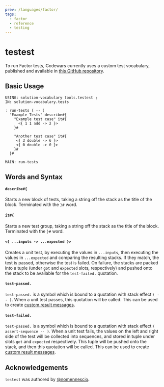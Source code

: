 ```yaml
---
prev: /languages/factor/
tags:
  - factor
  - reference
  - testing
---
```


# testest

To run Factor tests, Codewars currently uses a custom test vocabulary, published and available in [this GitHub repository][test-framework-repo].

## Basic Usage

```factor
USING: solution-vocabulary tools.testest ;
IN: solution-vocabulary.tests

: run-tests ( -- )
  "Example Tests" describe#{
    "Example test case" it#{
      <{ 1 1 add -> 2 }>
    }#

    "Another test case" it#{
     <{ 3 double -> 6 }>
     <{ 0 double -> 0 }>
    }#
  }#

MAIN: run-tests
```

## Words and Syntax

#### `describe#{`

  Starts a new block of tests, taking a string off the stack as the title of the block. Terminated with the `}#` word.

#### `it#{`

  Starts a new test group, taking a string off the stack as the title of the block. Terminated with the `}#` word.

#### `<{ ...inputs -> ...expected }>`

  Creates a unit test, by executing the values in `...inputs`, then executing the values in `...expected` and comparing the resulting stacks. If they match, the test is passed, otherwise the test is failed. On failure, the stacks are packed into a tuple (under `got` and `expected` slots, respectively) and pushed onto the stack to be available for the `test-failed.` quotation.

#### `test-passed.`

  `test-passed.` is a symbol which is bound to a quotation with stack effect `( -- )`. When a unit test passes, this quotation will be called. This can be used to create [custom result messages](/languages/factor/authoring#custom-result-messages).

#### `test-failed.`

`test-passed.` is a symbol which is bound to a quotation with stack effect `( assert-sequence -- )`. When a unit test fails, the values on the left and right side of the test will be collected into sequences, and stored in tuple under slots `got` and `expected` respectively. This tuple will be pushed onto the stack, and then this quotation will be called. This can be used to create [custom result messages](/languages/factor/authoring#custom-result-messages).

## Acknowledgements

`testest` was authored by [@nomennescio](https://github.com/nomennescio).

[test-framework-repo]: https://github.com/codewars/testest


<!--
TODO: Finish this reference
TODO: Add tutorial and link to it
TODO: Add any recipes and link to them
-->
